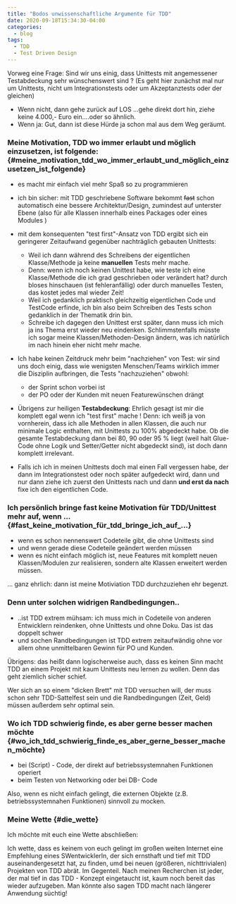 ```yaml
---
title: "Bodos unwissenschaftliche Argumente für TDD"
date: 2020-09-18T15:34:30-04:00
categories:
  - blog
tags:
  - TDD
  - Test Driven Design
---
```


Vorweg eine Frage: Sind wir uns einig, dass Unittests mit angemessener
Testabdeckung sehr wünschenswert sind ? (Es geht hier zunächst mal nur
um Unittests, nicht um Integrationstests oder um Akzeptanztests oder der
gleichen)
- Wenn nicht, dann gehe zurück auf LOS ...gehe direkt dort hin, ziehe
keine 4.000,- Euro ein\....oder so ähnlich. 
- Wenn ja: Gut, dann ist diese
Hürde ja schon mal aus dem Weg geräumt.

### Meine Motivation, TDD wo immer erlaubt und möglich einzusetzen, ist folgende: {#meine_motivation_tdd_wo_immer_erlaubt_und_möglich_einzusetzen_ist_folgende}

-   es macht mir einfach viel mehr Spaß so zu programmieren
-   ich bin sicher: mit TDD geschriebene Software bekommt ~~fast~~ schon
    automatisch eine bessere Architektur/Design, zumindest auf unterster
    Ebene (also für alle Klassen innerhalb eines Packages oder eines
    Modules )
-   mit dem konsequenten "test first"-Ansatz von TDD ergibt sich ein
    geringerer Zeitaufwand gegenüber nachträglich gebauten Unittests:
    -   Weil ich dann während des Schreibens der eigentlichen
        Klasse/Methode ja keine **manuellen** Tests mehr mache.
    -   Denn: wenn ich noch keinen Unittest habe, wie teste ich eine
        Klasse/Methode die ich grad geschrieben oder verändert hat?
        durch bloses hinschauen (ist fehleranfällig) oder durch
        manuelles Testen, das kostet jedes mal wieder Zeit!
    -   Weil ich gedanklich praktisch gleichzeitig eigentlichen Code und TestCode erfinde, ich bin also beim Schreiben des Tests schon gedanklich in der Thematik drin bin.
    -   Schreibe ich dagegen den Unittest erst später, dann muss ich
        mich ja ins Thema erst wieder neu eindenken. Schlimmstenfalls
        müsste ich sogar meine Klassen/Methoden-Design ändern, was ich
        natürlich im nach hinein eher nicht mehr mache.
-   Ich habe keinen Zeitdruck mehr beim "nachziehen" von Test: wir
    sind uns doch einig, dass wie wenigsten Menschen/Teams wirklich immer die Disziplin  aufbringen, die Tests "nachzuziehen" obwohl:
    -   der Sprint schon vorbei ist
    -   der PO oder der Kunden mit neuen Featurewünschen drängt

-   Übrigens zur heiligen **Testabdeckung**: Ehrlich gesagt ist mir die komplett egal wenn ich "test first" mache ! Denn: ich weiß ja von vornherein, dass ich alle Methoden in allen Klassen, die auch nur minimale Logic enthalten, mit Unittests zu 100% abgedeckt habe. Ob die gesamte Testabdeckung dann bei 80, 90 oder 95 % liegt (weil halt Glue-Code ohne Logik und Setter/Getter nicht abgedeckt sind), ist doch dann komplett irrelevant.
-   Falls ich  ich in meinen Unittests doch mal einen Fall vergessen habe, der dann im Integrationstest oder noch später aufgedeckt wird, dann und nur dann ziehe ich zuerst den Unittests nach und dann **und erst da nach** fixe ich den eigentlichen Code.

### Ich persönlich bringe fast keine Motivation für TDD/Unittest mehr auf, wenn ...  {#fast_keine_motivation_für_tdd_bringe_ich_auf_...}

-   wenn es schon nennenswert Codeteile gibt, die ohne Unittests sind
-   und wenn gerade diese Codeteile geändert werden müssen
-   wenn es nicht einfach möglich ist, neue Features mit komplett neuen Klassen/Modulen zur realisieren, sondern alte Klassen erweitert
werden müssen.

... ganz ehrlich: dann ist meine Motiviation  TDD durchzuziehen ehr begenzt.

### Denn unter solchen widrigen Randbedingungen..
-   ..ist TDD extrem mühsam: ich muss mich in Codeteile von anderen Entwicklern reindenken, ohne Unittests und ohne Doku. Das ist das doppelt schwer
-   und sochen Randbedingungen ist TDD extrem zeitaufwändig ohne vor allem ohne unmittelbaren Gewinn für PO und Kunden.


Übrigens: das heißt dann logischerweise auch, dass es keinen Sinn macht TDD an einem Projekt mit kaum Unittests neu lernen zu wollen. Denn das geht ziemlich sicher schief.

Wer sich an so einem "dicken Brett" mit TDD versuchen will, der muss
schon sehr TDD-Sattelfest sein und die Randbedingungen (Zeit, Geld)
müssen außerdem sehr optimal sein.

### Wo ich TDD schwierig finde, es aber gerne besser machen möchte {#wo_ich_tdd_schwierig_finde_es_aber_gerne_besser_machen_möchte}

-   bei (Script) - Code, der direkt auf betriebssystemnahen Funktionen
    operiert
-   beim Testen von Networking oder bei DB- Code

Also, wenn es nicht einfach gelingt, die externen Objekte (z.B.
betriebssystemnahen Funktionen) sinnvoll zu mocken.

### Meine Wette {#die_wette}

Ich möchte mit euch eine Wette abschließen:

Ich wette, dass es keinem von euch gelingt im großen weiten Internet
eine Empfehlung eines SWentwicklerIn, der sich ernsthaft und tief mit TDD auseinandergesetzt hat, zu finden, umd bei neuen (größeren,
nichttrivialen) Projekten von TDD abrät. Im Gegenteil. Nach meinen Recherchen ist jeder, der mal tief in das TDD - Konzept eingetaucht ist, kaum noch bereit das wieder aufzugeben. Man könnte also sagen TDD macht nach längerer Anwendung süchtig!


